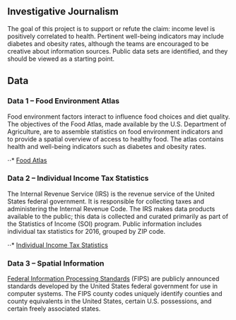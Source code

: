 ## Investigative Journalism

The goal of this project is to support or refute the claim: income level is positively correlated to health. Pertinent well-being indicators may include diabetes and obesity rates, although the teams are encouraged to be creative about information sources. Public data sets are identified, and they should be viewed as a starting point.


## Data
### Data 1 – Food Environment Atlas
Food environment factors interact to influence food choices and diet quality. The objectives of the Food Atlas, made available by the U.S. Department of Agriculture, are to assemble statistics on food environment indicators and to provide a spatial overview of access to healthy food. The atlas contains health and well-being indicators such as diabetes and obesity rates.

⋅⋅* [Food Atlas](https://www.ers.usda.gov/data-products/food-environment-atlas/data-access-and-documentation-downloads/)

### Data 2 – Individual Income Tax Statistics
The Internal Revenue Service (IRS) is the revenue service of the United States federal government. It is responsible for collecting taxes and administering the Internal Revenue Code.
The IRS makes data products available to the public; this data is collected and curated primarily as part of the Statistics of Income (SOI) program. Public information includes individual tax statistics for 2016, grouped by ZIP code.

⋅⋅* [Individual Income Tax Statistics](https://www.irs.gov/statistics/soi-tax-stats-individual-income-tax-statistics-2016-zip-code-data-soi)

### Data 3 – Spatial Information
[Federal Information Processing Standards](https://www.nist.gov/itl/itl-publications/federal-information-processing-standards-fips) (FIPS) are publicly announced standards developed by the United States federal government for use in computer systems. The FIPS county codes uniquely identify counties and county equivalents in the United States, certain U.S. possessions, and certain freely associated states.
